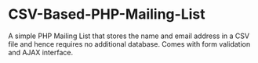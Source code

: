 CSV-Based-PHP-Mailing-List
==========================

A simple PHP Mailing List that stores the name and email address in a CSV file and hence requires no additional database. Comes with form validation and AJAX interface.